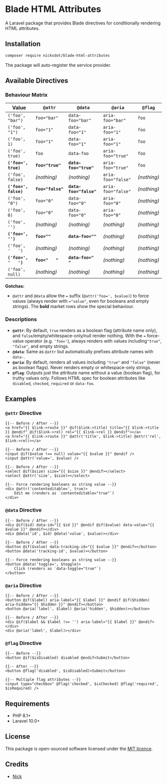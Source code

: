 # Blade HTML Attributes

A Laravel package that provides Blade directives for conditionally rendering HTML attributes.

## Installation

```bash
composer require nicksdot/blade-html-attributes
```

The package will auto-register the service provider.

## Available Directives

### Behaviour Matrix

| Value                 | `@attr`           | `@data`                | `@aria`            | `@flag`     |
|-----------------------|-------------------|------------------------|--------------------|-------------|
| `('foo', "bar")`      | `foo="bar"`       | `data-foo="bar"`       | `aria-foo="bar"`   | `foo`       |
| `('foo', "1")`        | `foo="1"`         | `data-foo="1"`         | `aria-foo="1"`     | `foo`       |
| `('foo', 1)`          | `foo="1"`         | `data-foo="1"`         | `aria-foo="1"`     | `foo`       |
| `('foo', true)`       | `foo`             | `data-foo`             | `aria-foo="true"`  | `foo`       |
| **`('foo=', true)`**  | **`foo="true"`**  | **`data-foo="true"`**  | `aria-foo="true"`  | `foo`       |
| `('foo', false)`      | _(nothing)_       | _(nothing)_            | `aria-foo="false"` | _(nothing)_ |
| **`('foo=', false)`** | **`foo="false"`** | **`data-foo="false"`** | `aria-foo="false"` | _(nothing)_ |
| `('foo', "0")`        | `foo="0"`         | `data-foo="0"`         | `aria-foo="0"`     | _(nothing)_ |
| `('foo', 0)`          | `foo="0"`         | `data-foo="0"`         | `aria-foo="0"`     | _(nothing)_ |
| `('foo', '')`         | _(nothing)_       | _(nothing)_            | _(nothing)_        | _(nothing)_ |
| **`('foo=', '')`**    | **`foo=""`**      | **`data-foo=""`**      | _(nothing)_        | _(nothing)_ |
| `('foo', '   ')`      | _(nothing)_       | _(nothing)_            | _(nothing)_        | _(nothing)_ |
| **`('foo=', '   ')`** | **`foo="   "`**   | **`data-foo="   "`**   | _(nothing)_        | _(nothing)_ |
| `('foo', null)`       | _(nothing)_       | _(nothing)_            | _(nothing)_        | _(nothing)_ |

**Gotchas:**
- `@attr` and `@data` allow the  `=` suffix (`@attr('foo=', $value)`) to force values (always render with `="value"`, even for booleans and empty strings). The **bold** market rows show the special behaviour.

### Descriptions

- **`@attr`**: By default, `true` renders as a boolean flag (attribute name only), and `false`/empty/whitespace-only/null render nothing. With the `=` force-value operator (e.g. `'foo='`), always renders with values including`"true"`, 
  `"false"`, and empty strings.
- **`@data`**: Same as `@attr` but automatically prefixes attribute names with `data-`.
- **`@aria`**: By default, renders all values including `"true"` and `"false"` (never as boolean flags). Never renders empty or whitespace-only strings.
- **`@flag`**: Outputs just the attribute name without a value (boolean flag), for truthy values only. Follows HTML spec for boolean attributes like `disabled`, `checked`, `required` or `data-foo`.

## Examples

### `@attr` Directive

```blade
{{-- Before / After --}}
<a href="{{ $link->route }}" @if($link->title) title="{{ $link->title }} @endif" @if($link->rel) rel="{{ $link->rel }} @endif"></a>
<a href="{{ $link->route }}" @attr('title', $link->title) @attr('rel', $link->rel)></a>

{{-- Before / After --}}
<input @if($value !== null) value="{{ $value }}" @endif />
<input @attr('value=', $value) />

{{-- Before / After --}}
<select @if($size) size="{{ $size }}" @endif></select>
<select @attr('size', $size)></select>

{{-- Force rendering booleans as string value --}}
<div @attr('contenteditable=', true)>
    Edit me (renders as `contenteditable="true"`)
</div>
```

### `@data` Directive

```blade
{{-- Before / After --}}
<div @if($id) data-id="{{ $id }}" @endif @if($value) data-value="{{ $value }}" @endif></div>
<div @data('id', $id) @data('value', $value)></div>

{{-- Before / After --}}
<button @if($value) data-tracking-id="{{ $value }}" @endif></button>
<button @data('tracking-id', $value)></button>

{{-- Force rendering booleans as string value --}}
<button @data('toggle=', $toggle)>
    Click (renders as `data-toggle="true"`)
</button>
```

### `@aria` Directive

```blade
{{-- Before / After --}}
<button @if($label) aria-label="{{ $label }}" @endif @if($hidden) aria-hidden="{{ $hidden }}" @endif></button>
<button @aria('label', $label) @aria('hidden', $hidden)></button>

{{-- Before / After --}}
<div @if($label && $label !== '') aria-label="{{ $label }}" @endif></div>
<div @aria('label', $label)></div>
```

### `@flag` Directive

```blade
{{-- Before --}}
<button @if($isDisabled) disabled @endif>Submit</button>

{{-- After --}}
<button @flag('disabled', $isDisabled)>Submit</button>

{{-- Multiple flag attributes --}}
<input type="checkbox" @flag('checked', $isChecked) @flag('required', $isRequired) />
```

## Requirements

- PHP 8.1+
- Laravel 10.0+

## License

This package is open-sourced software licensed under the [MIT licence](LICENCE.md).

## Credits

- [Nick](https://github.com/nicksdot)
